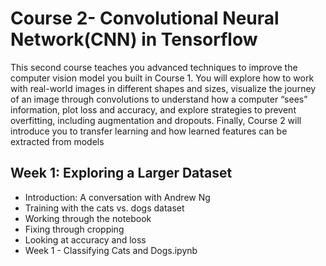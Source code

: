 
 
# Course 2- Convolutional Neural Network(CNN) in Tensorflow


This second course teaches you advanced techniques to improve the computer vision model you built in Course 1. You will explore how to work with real-world images in different shapes and sizes, visualize the journey of an image through convolutions to understand how a computer “sees” information, plot loss and accuracy, and explore strategies to prevent overfitting, including augmentation and dropouts. Finally, Course 2 will introduce you to transfer learning and how learned features can be extracted from models

## Week 1: Exploring a Larger Dataset
- Introduction: A conversation with Andrew Ng
- Training with the cats vs. dogs dataset
- Working through the notebook
- Fixing through cropping
- Looking at accuracy and loss
- Week 1 - Classifying Cats and Dogs.ipynb
